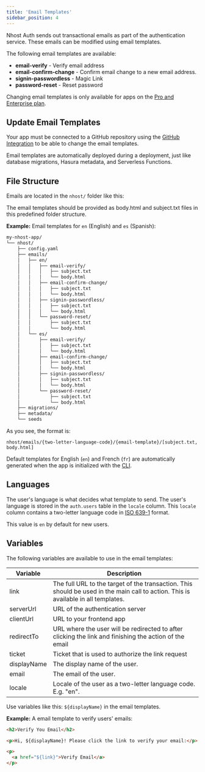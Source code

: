 ```yaml
---
title: 'Email Templates'
sidebar_position: 4
---
```


Nhost Auth sends out transactional emails as part of the authentication service. These emails can be modified using email templates.

The following email templates are available:

- **email-verify** - Verify email address
- **email-confirm-change** - Confirm email change to a new email address.
- **signin-passwordless** - Magic Link
- **password-reset** - Reset password

Changing email templates is only available for apps on the [Pro and Enterprise plan](https://nhost.io/pricing).

## Update Email Templates

Your app must be connected to a GitHub repository using the [GitHub Integration](/platform/github-integration) to be able to change the email templates.

Email templates are automatically deployed during a deployment, just like database migrations, Hasura metadata, and Serverless Functions.

## File Structure

Emails are located in the `nhost/` folder like this:

The email templates should be provided as body.html and subject.txt files in this predefined folder structure.

**Example:** Email templates for `en` (English) and `es` (Spanish):

```txt
my-nhost-app/
└── nhost/
    ├── config.yaml
    ├── emails/
    │   ├── en/
    │   │   ├── email-verify/
    │   │   │   ├── subject.txt
    │   │   │   └── body.html
    │   │   ├── email-confirm-change/
    │   │   │   ├── subject.txt
    │   │   │   └── body.html
    │   │   ├── signin-passwordless/
    │   │   │   ├── subject.txt
    │   │   │   └── body.html
    │   │   └── password-reset/
    │   │       ├── subject.txt
    │   │       └── body.html
    │   └── es/
    │       ├── email-verify/
    │       │   ├── subject.txt
    │       │   └── body.html
    │       ├── email-confirm-change/
    │       │   ├── subject.txt
    │       │   └── body.html
    │       ├── signin-passwordless/
    │       │   ├── subject.txt
    │       │   └── body.html
    │       └── password-reset/
    │           ├── subject.txt
    │           └── body.html
    ├── migrations/
    ├── metadata/
    └── seeds
```

As you see, the format is:

```
nhost/emails/{two-letter-language-code}/{email-template}/[subject.txt, body.html]
```

Default templates for English (`en`) and French (`fr`) are automatically generated when the app is initialized with the [CLI](/platform/cli).

## Languages

The user's language is what decides what template to send. The user's language is stored in the `auth.users` table in the `locale` column. This `locale` column contains a two-letter language code in [ISO 639-1](https://en.wikipedia.org/wiki/List_of_ISO_639-1_codes) format.

This value is `en` by default for new users.

## Variables

The following variables are available to use in the email templates:

| Variable    | Description                                                                                                                        |
| ----------- | ---------------------------------------------------------------------------------------------------------------------------------- |
| link        | The full URL to the target of the transaction. This should be used in the main call to action. This is available in all templates. |
| serverUrl   | URL of the authentication server                                                                                                   |
| clientUrl   | URL to your frontend app                                                                                                           |
| redirectTo  | URL where the user will be redirected to after clicking the link and finishing the action of the email                             |
| ticket      | Ticket that is used to authorize the link request                                                                                  |
| displayName | The display name of the user.                                                                                                      |
| email       | The email of the user.                                                                                                             |
| locale      | Locale of the user as a two-letter language code. E.g. "en".                                                                       |

Use variables like this: `${displayName}` in the email templates.

**Example:** A email template to verify users' emails:

```html title="nhost/emails/en/email-verify/body.html"
<h2>Verify You Email</h2>

<p>Hi, ${displayName}! Please click the link to verify your email:</p>

<p>
  <a href="${link}">Verify Email</a>
</p>
```
